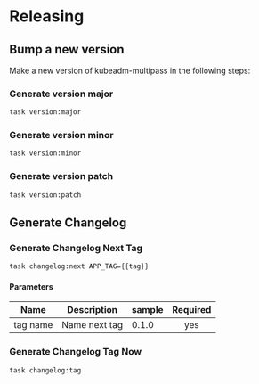 <!-- Space: Projects -->
<!-- Parent: KubeadmMultipass -->
<!-- Title: Releasing KubeadmMultipass -->

<!-- Label: KubeadmMultipass -->
<!-- Label: Project -->
<!-- Label: Releasing -->
<!-- Include: disclaimer.md -->
<!-- Include: ac:toc -->

# Releasing

## Bump a new version

Make a new version of kubeadm-multipass in the following steps:

### Generate version major

```bash
task version:major
```

### Generate version minor

```bash
task version:minor
```

### Generate version patch

```bash
task version:patch
```

## Generate Changelog

### Generate Changelog Next Tag

```bash
task changelog:next APP_TAG={{tag}}
```

#### Parameters

| Name     | Description   | sample | Required |
| -------- | ------------- | ------ | :------: |
| tag name | Name next tag | 0.1.0  |   yes    |

### Generate Changelog Tag Now

```bash
task changelog:tag
```
